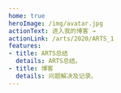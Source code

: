 ```yaml
---
home: true
heroImage: /img/avatar.jpg
actionText: 进入我的博客 →
actionLink: /arts/2020/ARTS_1
features:
- title: ARTS总结
  details: ARTS总结。
- title: 博客
  details: 问题解决及记录。
---
```

